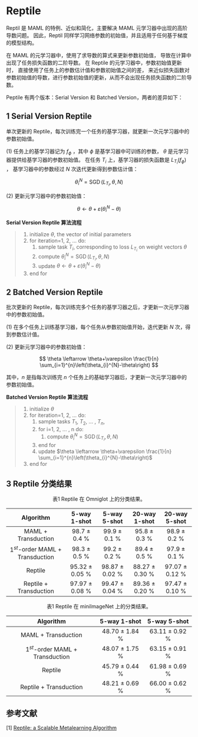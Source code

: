 # Reptile

Reptil 是 MAML 的特例、近似和简化，主要解决 MAML 元学习器中出现的高阶导数问题。
因此，Reptil 同样学习网络参数的初始值，并且适用于任何基于梯度的模型结构。

在 MAML 的元学习器中，使用了求导数的算式来更新参数初始值，
导致在计算中出现了任务损失函数的二阶导数。
在 Reptile 的元学习器中，参数初始值更新时，
直接使用了任务上的参数估计值和参数初始值之间的差，
来近似损失函数对参数初始值的导数，进行参数初始值的更新，从而不会出现任务损失函数的二阶导数。

Peptile 有两个版本：Serial Version 和 Batched Version，两者的差异如下：
 

## 1 Serial Version Reptile

单次更新的 Reptile，每次训练完一个任务的基学习器，就更新一次元学习器中的参数初始值。

(1) 任务上的基学习器记为 $f_{\phi}$ ，其中 $\phi$ 是基学习器中可训练的参数， 
$\theta$ 是元学习器提供给基学习器的参数初始值。
在任务 $T_{i}$ 上，基学习器的损失函数是 $L_{T_{i}}\left(f_{\phi}\right)$ ，
基学习器中的参数经过 $N$ 次迭代更新得到参数估计值：

$$
\theta_{i}^{N}=\operatorname{SGD}\left(L_{T_{i}}, {\theta}, {N}\right)
$$

(2) 更新元学习器中的参数初始值：

$$
\theta \leftarrow \theta+\varepsilon\left(\theta_{i}^{N}-\theta\right)
$$

**Serial Version Reptile 算法流程**

> 1. initialize $\theta$, the vector of initial parameters
> 2. for iteration=1, 2, ... do:
>       1. sample task $T_i$, corresponding to loss $L_{T_i}$ on weight vectors $\theta$
>       2. compute $\theta_{i}^{N}=\operatorname{SGD}\left(L_{T_{i}}, {\theta}, {N}\right)$
>       3. update $\theta \leftarrow \theta+\varepsilon\left(\theta_{i}^{N}-\theta\right)$
> 3. end for

## 2 Batched Version Reptile

批次更新的 Reptile，每次训练完多个任务的基学习器之后，才更新一次元学习器中的参数初始值。

(1) 在多个任务上训练基学习器，每个任务从参数初始值开始，迭代更新 $N$ 次，得到参数估计值。

(2) 更新元学习器中的参数初始值：

$$
\theta \leftarrow \theta+\varepsilon \frac{1}{n} \sum_{i=1}^{n}\left(\theta_{i}^{N}-\theta\right)
$$

其中，$n$ 是指每次训练完 $n$ 个任务上的基础学习器后，才更新一次元学习器中的参数初始值。

**Batched Version Reptile 算法流程**

> 1. initialize $\theta$
> 2. for iteration=1, 2, ... do:
>       1. sample tasks $T_1$, $T_2$, ... , $T_n$,
>       2. for i=1, 2, ... , n do:
>            1. compute $\theta_{i}^{N}=\operatorname{SGD}\left(L_{T_{i}}, {\theta}, {N}\right)$
>       3. end for
>       4. update $\theta \leftarrow \theta+\varepsilon \frac{1}{n} \sum_{i=1}^{n}\left(\theta_{i}^{N}-\theta\right)$
> 3. end for


## 3 Reptile 分类结果

<center>
表1	Reptile 在 Omniglot 上的分类结果。
</center>

| Algorithm  | 5-way 1-shot | 5-way 5-shot | 20-way 1-shot | 20-way 5-shot |  
| :----: | :----: | :----: | :----: | :----: |
| MAML + Transduction | 98.7 $\pm$ 0.4 $\%$ | 99.9 $\pm$ 0.1 $\%$ | 95.8 $\pm$ 0.3 $\%$ | 98.9 $\pm$ 0.2 $\%$ |
| $1^{st}$-order MAML + Transduction | 98.3 $\pm$ 0.5 $\%$ | 99.2 $\pm$ 0.2 $\%$ | 89.4 $\pm$ 0.5 $\%$ | 97.9 $\pm$ 0.1 $\%$ |
| Reptile | 95.32 $\pm$ 0.05 $\%$ | 98.87 $\pm$ 0.02 $\%$ | 88.27 $\pm$ 0.30 $\%$ | 97.07 $\pm$ 0.12 $\%$ |
| Reptile + Transduction | 97.97 $\pm$ 0.08 $\%$ | 99.47 $\pm$ 0.04 $\%$ | 89.36 $\pm$ 0.20 $\%$ | 97.47 $\pm$ 0.10 $\%$ |

<center>
表1	Reptile 在 miniImageNet 上的分类结果。
</center>

| Algorithm  | 5-way 1-shot | 5-way 5-shot |
| :----: | :----: | :----: |
| MAML + Transduction | 48.70 $\pm$ 1.84 $\%$ | 63.11 $\pm$ 0.92 $\%$ |
| $1^{st}$-order MAML + Transduction | 48.07 $\pm$ 1.75 $\%$ | 63.15 $\pm$ 0.91 $\%$ |
| Reptile | 45.79 $\pm$ 0.44 $\%$ | 61.98 $\pm$ 0.69 $\%$ |
| Reptile + Transduction | 48.21 $\pm$ 0.69 $\%$ | 66.00 $\pm$ 0.62 $\%$ |


## 参考文献
[1] [Reptile: a Scalable Metalearning Algorithm](https://arxiv.org/abs/1803.02999v1)